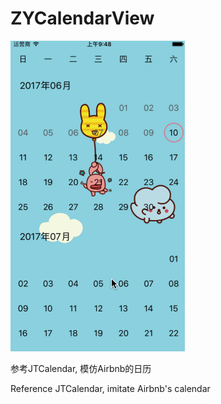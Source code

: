 # ZYCalendarView
![image](https://github.com/Yanyinghenmei/ZYCalendarView/raw/master/image.gif)

参考JTCalendar, 模仿Airbnb的日历

Reference JTCalendar, imitate Airbnb's calendar
